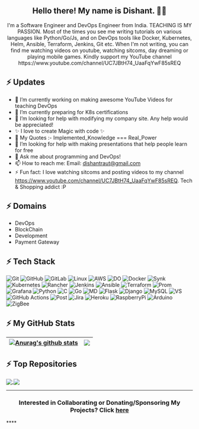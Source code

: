 <h2 align="center">Hello there! My name is Dishant. 👋🤓</h2>
<p align="center">I'm a Software Engineer and DevOps Engineer from India. TEACHING IS MY PASSION.
Most of the times you see me writing tutorials on various languages like Python/Go/Js, and on DevOps tools like Docker, Kubernetes, Helm, Ansible, Terraform, Jenkins, Git etc.
When I'm not writing, you can find me watching videos on youtube, watching sitcoms, day dreaming or playing mobile games. Kindly support my YouTube channel https://www.youtube.com/channel/UC7JBtH74_UaaFqYwF85sREQ </p>

## ⚡ Updates

- 🔭 I’m currently working on making awesome YouTube Videos for teaching DevOps <br/>
- 🌱 I’m currently preparing for K8s certifications<br/>
- 👯 I’m looking for help with modifying my company site. Any help would be appreciated!<br/>
- ✨ I love to create Magic with code ✨
- 🎉 My Quotes :- Implemented_Knowledge === Real_Power
- 🤔 I’m looking for help with making presentations that help people learn for free<br/>
- 💬 Ask me about programming and DevOps!<br/>
- 📫 How to reach me: Email: dishantraut@gmail.com<br/>
- ⚡ Fun fact: I love watching sitcoms and posting videos to my channel https://www.youtube.com/channel/UC7JBtH74_UaaFqYwF85sREQ. Tech & Shopping addict :P<br/>

## ⚡ Domains
- DevOps
- BlockChain
- Development
- Payment Gateway

## ⚡ Tech Stack
![Git](https://img.shields.io/badge/GIT-E44C30?style=for-the-badge&logo=git&logoColor=white)
![GitHub](https://img.shields.io/badge/GitHub-100000?style=for-the-badge&logo=github&logoColor=white)
![GitLab](https://img.shields.io/badge/GitLab-330F63?style=for-the-badge&logo=gitlab&logoColor=white)
![Linux](https://img.shields.io/badge/Linux-FCC624?style=for-the-badge&logo=linux&logoColor=black)
![AWS](https://img.shields.io/badge/Amazon_AWS-FF9900?style=for-the-badge&logo=amazonaws&logoColor=white)
![DO](https://img.shields.io/badge/Digital_Ocean-0080FF?style=for-the-badge&logo=DigitalOcean&logoColor=white)
![Docker](https://img.shields.io/badge/docker-%230db7ed.svg?style=for-the-badge&logo=docker&logoColor=white)
![Synk](https://img.shields.io/badge/Snyk-4C4A73?style=for-the-badge&logo=snyk&logoColor=white)
![Kubernetes](https://img.shields.io/badge/kubernetes-%23326ce5.svg?style=for-the-badge&logo=kubernetes&logoColor=white)
![Rancher](https://img.shields.io/badge/rancher-%230075A8.svg?style=for-the-badge&logo=rancher&logoColor=white)
![Jenkins](https://img.shields.io/badge/Jenkins-D24939?style=for-the-badge&logo=Jenkins&logoColor=white)
![Ansible](https://img.shields.io/badge/ansible-%231A1918.svg?style=for-the-badge&logo=ansible&logoColor=white)
![Terraform](https://img.shields.io/badge/terraform-%235835CC.svg?style=for-the-badge&logo=terraform&logoColor=white)
![Prom](https://img.shields.io/badge/Prometheus-E6522C?style=for-the-badge&logo=Prometheus&logoColor=white)
![Grafana](https://img.shields.io/badge/grafana-%23F46800.svg?style=for-the-badge&logo=grafana&logoColor=white)
![Python](https://img.shields.io/badge/-Python-000?style=for-the-badge&logo=python)
![C](https://img.shields.io/badge/C-00599C?style=for-the-badge&logo=c&logoColor=white)
![Go](https://img.shields.io/badge/Go-00ADD8?style=for-the-badge&logo=go&logoColor=white)
![MD](https://img.shields.io/badge/Markdown-000000?style=for-the-badge&logo=markdown&logoColor=white)
![Flask](https://img.shields.io/badge/Flask-000000?style=for-the-badge&logo=flask&logoColor=white) 
![Django](https://img.shields.io/badge/Django-092E20?style=for-the-badge&logo=django&logoColor=white) 
![MySQL](	https://img.shields.io/badge/MySQL-00000F?style=for-the-badge&logo=mysql&logoColor=white)
![VS](https://img.shields.io/badge/Visual_Studio_Code-0078D4?style=for-the-badge&logo=visual%20studio%20code&logoColor=white)
![GitHub Actions](https://img.shields.io/badge/-Github_Actions-2088FF?style=flat-square&logo=github-actions&logoColor=white)
![Post](https://img.shields.io/badge/Postman-FF6C37?style=for-the-badge&logo=postman&logoColor=white)
![Jira](https://img.shields.io/badge/-Jira-000?&style=for-the-badge&logo=Jira-Software&logoColor=0052CC)
![Heroku](https://img.shields.io/badge/Heroku-430098?style=for-the-badge&logo=heroku&logoColor=white)
![RaspberryPi](https://img.shields.io/badge/-Raspberry%20Pi-C51A4A?style=for-the-badge&logo=Raspberry-Pi) 
![Arduino](https://img.shields.io/badge/-Arduino-00979D?style=for-the-badge&logo=Arduino&logoColor=white) 
![ZigBee](https://img.shields.io/badge/zigbee-%23EB0443.svg?style=for-the-badge&logo=zigbee&logoColor=white)

## ⚡ My GitHub Stats
<!-- <p align="left"> <img src="https://github-readme-stats.vercel.app/api?username=dishantraut&show_icons=true&theme=gotham" alt="dishantraut" />

<img align="center" src="https://github-readme-stats.anuraghazra1.vercel.app/api?username=dishantraut&show_icons=true&line_height=27&include_all_commits=true"/> 
![Top Langs](https://github-readme-stats.vercel.app/api/top-langs/?username=dishantraut&hide=TeX&layout=compact)
 -->
 | <a href="https://github.com/dishantraut/github-readme-stats"><img align="center" src="https://github-readme-stats.vercel.app/api?username=dishantraut&show_icons=true&include_all_commits=true&theme=buefy&hide_border=true" alt="Anurag's github stats" /></a> | <a href="https://github.com/anuraghazra/github-readme-stats"><img align="center" src="https://github-readme-stats.vercel.app/api/top-langs/?username=dishantraut&layout=compact&theme=buefy&hide_border=true" /></a> |
| ------------- | ------------- |

## ⚡ Top Repositories
<a href="https://github.com/dishantraut/Python_Mini">
  <img align="center" src="https://github-readme-stats.vercel.app/api/pin/?username=dishantraut&repo=Python_Mini&theme=buefy" />
</a>
<a href="https://github.com/dishantraut/Linux_Mini_Repo">
  <img align="center" src="https://github-readme-stats.vercel.app/api/pin/?username=dishantraut&repo=Linux_Mini_Repo&theme=buefy" />
</a>
<hr>
<h3 align="center"> Interested in Collaborating or Donating/Sponsoring My Projects? Click <a href="https://www.linkedin.com/in/dishant-r-raut-595972178/">here</a> </h3> 
****
